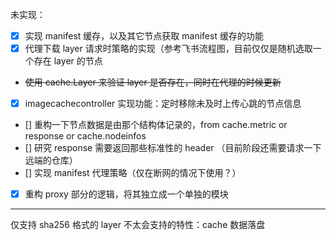 未实现：

- [x] 实现 manifest 缓存，以及其它节点获取 manifest 缓存的功能
- [x] 代理下载 layer 请求时策略的实现（参考飞书流程图，目前仅仅是随机选取一个存在 layer 的节点
- ~~使用 cache.Layer 来验证 layer 是否存在，同时在代理的时候更新~~ 
- [x] imagecachecontroller 实现功能：定时移除未及时上传心跳的节点信息
- [] 重构一下节点数据是由那个结构体记录的，from cache.metric or response or cache.nodeinfos
- [] 研究 response 需要返回那些标准性的 header （目前阶段还需要请求一下远端的仓库）
- [] 实现 manifest 代理策略（仅在断网的情况下使用？）
- [x] 重构 proxy 部分的逻辑，将其独立成一个单独的模块

---

仅支持 sha256 格式的 layer
不太会支持的特性：cache 数据落盘
